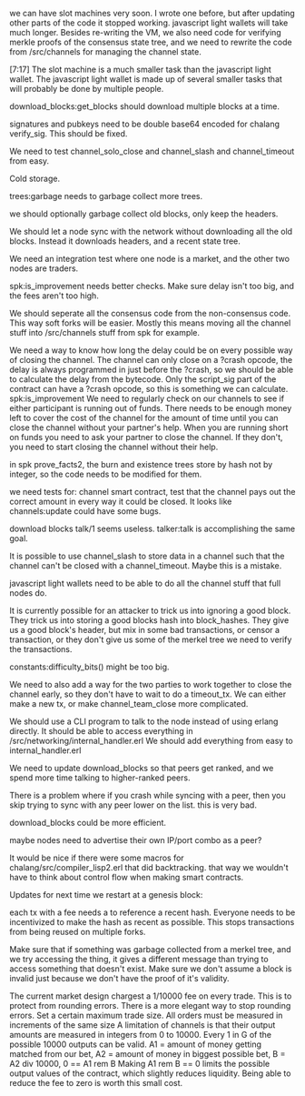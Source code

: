 we can have slot machines very soon. I wrote one before, but after updating other parts of the code it stopped working.
javascript light wallets will take much longer. Besides re-writing the VM, we also need code for verifying merkle proofs of the consensus state tree, and we need to rewrite the code from /src/channels for managing the channel state.

[7:17]
The slot machine is a much smaller task than the javascript light wallet.
The javascript light wallet is made up of several smaller tasks that will probably be done by multiple people.


download_blocks:get_blocks should download multiple blocks at a time.


signatures and pubkeys need to be double base64 encoded for chalang verify_sig. This should be fixed.


We need to test channel_solo_close and channel_slash and channel_timeout from easy.



Cold storage.

trees:garbage needs to garbage collect more trees.

we should optionally garbage collect old blocks, only keep the headers.

We should let a node sync with the network without downloading all the old blocks. Instead it downloads headers, and a recent state tree.


We need an integration test where one node is a market, and the other two nodes are traders.


spk:is_improvement needs better checks.
Make sure delay isn't too big, and the fees aren't too high.

We should seperate all the consensus code from the non-consensus code. This way soft forks will be easier.
Mostly this means moving all the channel stuff into /src/channels
stuff from spk for example.

We need a way to know how long the delay could be on every possible way of closing the channel.
The channel can only close on a ?crash opcode, the delay is always programmed in just before the ?crash, so we should be able to calculate the delay from the bytecode.
Only the script_sig part of the contract can have a ?crash opcode, so this is something we can calculate.
spk:is_improvement
We need to regularly check on our channels to see if either participant is running out of funds. There needs to be enough money left to cover the cost of the channel for the amount of time until you can close the channel without your partner's help.
When you are running short on funds you need to ask your partner to close the channel. If they don't, you need to start closing the channel without their help.


in spk prove_facts2, the burn and existence trees store by hash not by integer, so the code needs to be modified for them.


we need tests for:
channel smart contract,
test that the channel pays out the correct amount in every way it could be closed. It looks like channels:update could have some bugs.


download blocks talk/1 seems useless. talker:talk is accomplishing the same goal.

It is possible to use channel_slash to store data in a channel such that the channel can't be closed with a channel_timeout.
Maybe this is a mistake.

javascript light wallets need to be able to do all the channel stuff that full nodes do.

It is currently possible for an attacker to trick us into ignoring a good block. They trick us into storing a good blocks hash into block_hashes. They give us a good block's header, but mix in some bad transactions, or censor a transaction, or they don't give us some of the merkel tree we need to verify the transactions.

constants:difficulty_bits() might be too big.


We need to also add a way for the two parties to work together to close the channel early, so they don't have to wait to do a timeout_tx. We can either make a new tx, or make channel_team_close more complicated.


We should use a CLI program to talk to the node instead of using erlang directly.
It should be able to access everything in /src/networking/internal_handler.erl
We should add everything from easy to internal_handler.erl

We need to update download_blocks so that peers get ranked, and we spend more time talking to higher-ranked peers.

There is a problem where if you crash while syncing with a peer, then you skip trying to sync with any peer lower on the list. this is very bad.

download_blocks could be more efficient.

maybe nodes need to advertise their own IP/port combo as a peer?

It would be nice if there were some macros for chalang/src/compiler_lisp2.erl that did backtracking. that way we wouldn't have to think about control flow when making smart contracts.

Updates for next time we restart at a genesis block:


each tx with a fee needs a to reference a recent hash. Everyone needs to be incentivized to make the hash as recent as possible. This stops transactions from being reused on multiple forks.


Make sure that if something was garbage collected from a merkel tree, and we try accessing the thing, it gives a different message than trying to access something that doesn't exist. Make sure we don't assume a block is invalid just because we don't have the proof of it's validity.


The current market design chargest a 1/10000 fee on every trade. This is to protect from rounding errors.
There is a more elegant way to stop rounding errors.
Set a certain maximum trade size. All orders must be measured in increments of the same size
A limitation of channels is that their output amounts are measured in integers from 0 to 10000.
Every 1 in G of the possible 10000 outputs can be valid.
A1 = amount of money getting matched from our bet,
A2 = amount of money in biggest possible bet,
B = A2 div 10000,
0 == A1 rem B
Making A1 rem B == 0 limits the possible output values of the contract, which slightly reduces liquidity. Being able to reduce the fee to zero is worth this small cost.